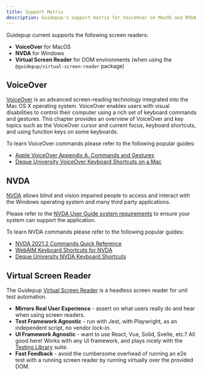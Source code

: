 ```yaml
---
title: Support Matrix
description: Guidepup's support matrix for VoiceOver on MacOS and NVDA on Windows
---
```


Guidepup current supports the following screen readers:

- **VoiceOver** for MacOS
- **NVDA** for Windows
- **Virtual Screen Reader** for DOM environments (when using the `@guidepup/virtual-screen-reader` package)

## VoiceOver

[VoiceOver](https://support.apple.com/en-gb/guide/voiceover-guide/welcome/web) is an advanced screen-reading technology integrated into the Mac OS X operating system. VoiceOver enables users with visual disabilities to control their computer using a rich set of keyboard commands and gestures. This chapter provides an overview of VoiceOver and key topics such as the VoiceOver cursor and current focus, keyboard shortcuts, and using function keys on some keyboards.

To learn VoiceOver commands please refer to the following popular guides:

- [Apple VoiceOver Appendix A. Commands and Gestures](https://www.apple.com/voiceover/info/guide/_1131.html)
- [Deque University VoiceOver Keyboard Shortcuts on a Mac](https://dequeuniversity.com/screenreaders/voiceover-keyboard-shortcuts)

## NVDA

[NVDA](https://github.com/nvaccess/nvda) allows blind and vision impaired people to access and interact with the Windows operating system and many third party applications.

Please refer to the [NVDA User Guide system requirements](https://www.nvaccess.org/files/nvda/documentation/userGuide.html?#SystemRequirements) to ensure your system can support the application.

To learn NVDA commands please refer to the following popular guides:

- [NVDA 2021.2 Commands Quick Reference](https://www.nvaccess.org/files/nvda/releases/2021.2/documentation/keyCommands.html)
- [WebAIM Keyboard Shortcuts for NVDA](https://webaim.org/resources/shortcuts/nvda)
- [Deque University NVDA Keyboard Shortcuts](https://dequeuniversity.com/screenreaders/nvda-keyboard-shortcuts)

## Virtual Screen Reader

The Guidepup [Virtual Screen Reader](https://github.com/guidepup/virtual-screen-reader) is a headless screen reader for unit test automation.

- **Mirrors Real User Experience** - assert on what users really do and hear when using screen readers.
- **Test Framework Agnostic** - run with Jest, with Playwright, as an independent script, no vendor lock-in.
- **UI Framework Agnostic** - want to use React, Vue, Solid, Svelte, etc.? All good here! Works with any UI framework, and plays nicely with the [Testing Library](https://testing-library.com/) suite.
- **Fast Feedback** - avoid the cumbersome overhead of running an e2e test with a running screen reader by running virtually over the provided DOM.